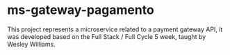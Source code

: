 # ms-gateway-pagamento
This project represents a microservice related to a payment gateway API, it was developed based on the Full Stack / Full Cycle 5 week, taught by Wesley Williams.
